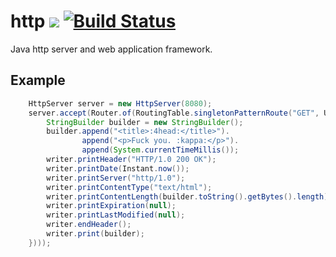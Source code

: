 # http ![](https://img.shields.io/github/license/mashape/apistatus.svg) [![Build Status](https://travis-ci.org/iitc/http.svg?branch=master)](https://travis-ci.org/iitc/http)
Java http server and web application framework.

## Example

```java
    HttpServer server = new HttpServer(8080);
    server.accept(Router.of(RoutingTable.singletonPatternRoute("GET", URIPattern.compile("/?id=[0-9]+"), (writer) -> {
        StringBuilder builder = new StringBuilder();
        builder.append("<title>:4head:</title>").
                append("<p>Fuck you. :kappa:</p>").
                append(System.currentTimeMillis());
        writer.printHeader("HTTP/1.0 200 OK");
        writer.printDate(Instant.now());
        writer.printServer("http/1.0");
        writer.printContentType("text/html");
        writer.printContentLength(builder.toString().getBytes().length);
        writer.printExpiration(null);
        writer.printLastModified(null);
        writer.endHeader();
        writer.print(builder);
    })));
```